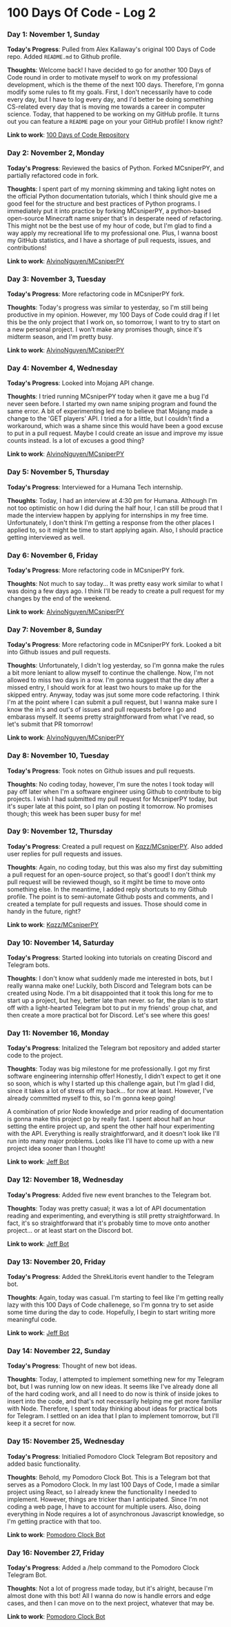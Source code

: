 # 100 Days Of Code - Log 2

### Day 1: November 1, Sunday

**Today's Progress**: Pulled from Alex Kallaway's original 100 Days of Code repo. Added `README.md` to Github profile.

**Thoughts**: Welcome back! I have decided to go for another 100 Days of Code round in order to motivate myself to work on my professional development, which is the theme of the next 100 days. Therefore, I'm gonna modify some rules to fit my goals. First, I don't necessarily have to code every day, but I have to log every day, and I'd better be doing something CS-related every day that is moving me towards a career in computer science. Today, that happened to be working on my GitHub profile. It turns out you can feature a `README` page on your your GitHub profile! I know right?

**Link to work**: [100 Days of Code Repository](https://github.com/AlvinoNguyen/100-days-of-code)

### Day 2: November 2, Monday

**Today's Progress**: Reviewed the basics of Python. Forked MCsniperPY, and partially refactored code in fork.

**Thoughts**: I spent part of my morning skimming and taking light notes on the official Python documentation tutorials, which I think should give me a good feel for the structure and best practices of Python programs. I immediately put it into practice by forking MCsniperPY, a python-based open-source Minecraft name sniper that's in desperate need of refactoring. This might not be the best use of my hour of code, but I'm glad to find a way apply my recreational life to my professional one. Plus, I wanna boost my GitHub statistics, and I have a shortage of pull requests, issues, and contributions!

**Link to work**: [AlvinoNguyen/MCsniperPY](https://github.com/AlvinoNguyen/MCsniperPY)

### Day 3: November 3, Tuesday

**Today's Progress**: More refactoring code in MCsniperPY fork.

**Thoughts**: Today's progress was similar to yesterday, so I'm still being productive in my opinion. However, my 100 Days of Code could drag if I let this be the only project that I work on, so tomorrow, I want to try to start on a new personal project. I won't make any promises though, since it's midterm season, and I'm pretty busy.

**Link to work**: [AlvinoNguyen/MCsniperPY](https://github.com/AlvinoNguyen/MCsniperPY)

### Day 4: November 4, Wednesday

**Today's Progress**: Looked into Mojang API change.

**Thoughts**: I tried running MCsniperPY today when it gave me a bug I'd never seen before. I started my own name sniping program and found the same error. A bit of experimenting led me to believe that Mojang made a change to the 'GET players' API. I tried a for a little, but I couldn't find a workaround, which was a shame since this would have been a good excuse to put in a pull request. Maybe I could create an issue and improve my issue counts instead. Is a lot of excuses a good thing?

**Link to work**: [AlvinoNguyen/MCsniperPY](https://github.com/AlvinoNguyen/MCsniperPY)

### Day 5: November 5, Thursday

**Today's Progress**: Interviewed for a Humana Tech internship.

**Thoughts**: Today, I had an interview at 4:30 pm for Humana. Although I'm not too optimistic on how I did during the half hour, I can still be proud that I made the interview happen by applying for internships in my free time. Unfortunately, I don't think I'm getting a response from the other places I applied to, so it might be time to start applying again. Also, I should practice getting interviewed as well.

### Day 6: November 6, Friday

**Today's Progress**: More refactoring code in MCsniperPY fork.

**Thoughts**: Not much to say today... It was pretty easy work similar to what I was doing a few days ago. I think I'll be ready to create a pull request for my changes by the end of the weekend.

**Link to work**: [AlvinoNguyen/MCsniperPY](https://github.com/AlvinoNguyen/MCsniperPY)

### Day 7: November 8, Sunday

**Today's Progress**: More refactoring code in MCsniperPY fork. Looked a bit into Github issues and pull requests.

**Thoughts**: Unfortunately, I didn't log yesterday, so I'm gonna make the rules a bit more leniant to allow myself to continue the challenge. Now, I'm not allowed to miss two days in a row. I'm gonna suggest that the day after a missed entry, I should work for at least two hours to make up for the skipped entry. Anyway, today was jsut some more code refactoring. I think I'm at the point where I can submit a pull request, but I wanna make sure I know the in's and out's of issues and pull requests before I go and embarass myself. It seems pretty straightforward from what I've read, so let's submit that PR tomorrow!

**Link to work**: [AlvinoNguyen/MCsniperPY](https://github.com/AlvinoNguyen/MCsniperPY)

### Day 8: November 10, Tuesday

**Today's Progress**: Took notes on Github issues and pull requests.

**Thoughts**: No coding today, however, I'm sure the notes I took today will pay off later when I'm a software engineer using Github to contribute to big projects. I wish I had submitted my pull request for McsniperPY today, but it's super late at this point, so I plan on posting it tomorrow. No promises though; this week has been super busy for me!

### Day 9: November 12, Thursday

**Today's Progress**: Created a pull request on [Kqzz/MCsniperPY](https://github.com/Kqzz/MCsniperPY). Also added user replies for pull requests and issues.

**Thoughts**: Again, no coding today, but this was also my first day submitting a pull request for an open-source project, so that's good! I don't think my pull request will be reviewed though, so it mgiht be time to move onto something else. In the meantime, I added reply shortcuts to my Github profile. The point is to semi-automate Github posts and comments, and I created a template for pull requests and issues. Those should come in handy in the future, right? 

**Link to work**: [Kqzz/MCsniperPY](https://github.com/Kqzz/MCsniperPY/pull/16)

### Day 10: November 14, Saturday

**Today's Progress**: Started looking into tutorials on creating Discord and Telegram bots.

**Thoughts**: I don't know what suddenly made me interested in bots, but I really wanna make one! Luckily, both Discord and Telegram bots can be created using Node. I'm a bit disappointed that it took this long for me to start up a project, but hey, better late than never. so far, the plan is to start off with a light-hearted Telegram bot to put in my friends' group chat, and then create a more practical bot for Discord. Let's see where this goes!

### Day 11: November 16, Monday

**Today's Progress**: Initalized the Telegram bot repository and added starter code to the project.

**Thoughts**: Today was big milestone for me professionally. I got my first software engineering internship offer! Honestly, I didn't expect to get it one so soon, which is why I started up this challenge again, but I'm glad I did, since it takes a lot of stress off my back... for now at least. However, I've already committed myself to this, so I'm gonna keep going!

A combination of prior Node knowledge and prior reading of documentation is gonna make this project go by really fast. I spent about half an hour setting the entire project up, and spent the other half hour experimenting with the API. Everything is really straightforward, and it doesn't look like I'll run into many major problems. Looks like I'll have to come up with a new project idea sooner than I thought!

**Link to work**: [Jeff Bot](https://github.com/AlvinoNguyen/Jeff-Bot)

### Day 12: November 18, Wednesday

**Today's Progress**: Added five new event branches to the Telegram bot.

**Thoughts**: Today was pretty casual; it was a lot of API documentation reading and experimenting, and everything is still pretty straightforward. In fact, it's so straightforward that it's probably time to move onto another project... or at least start on the Discord bot.

**Link to work**: [Jeff Bot](https://github.com/AlvinoNguyen/Jeff-Bot)

### Day 13: November 20, Friday

**Today's Progress**: Added the ShrekLitoris event handler to the Telegram bot.

**Thoughts**: Again, today was casual. I'm starting to feel like I'm getting really lazy with this 100 Days of Code challenege, so I'm gonna try to set aside some time during the day to code. Hopefully, I begin to start writing more meaningful code.

**Link to work**: [Jeff Bot](https://github.com/AlvinoNguyen/Jeff-Bot)

### Day 14: November 22, Sunday

**Today's Progress**: Thought of new bot ideas.

**Thoughts**: Today, I attempted to implement something new for my Telegram bot, but I was running low on new ideas. It seems like I've already done all of the hard coding work, and all I need to do now is think of inside jokes to insert into the code, and that's not necessarily helping me get more familiar with Node. Therefore, I spent today thinking about ideas for practical bots for Telegram. I settled on an idea that I plan to implement tomorrow, but I'll keep it a secret for now.

### Day 15: November 25, Wednesday

**Today's Progress**: Initialied Pomodoro Clock Telegram Bot repository and added basic functionality.

**Thoughts**: Behold, my Pomodoro Clock Bot. This is a Telegram bot that serves as a Pomodoro Clock. In my last 100 Days of Code, I made a similar project using React, so I already knew the functionality I needed to implement. However, things are tricker than I anticipated. Since I'm not coding a web page, I have to account for multiple users. Also, doing everything in Node requires a lot of asynchronous Javascript knowledge, so I'm getting practice with that too.

**Link to work**: [Pomodoro Clock Bot](https://github.com/AlvinoNguyen/pomodoro-clock-bot)

### Day 16: November 27, Friday

**Today's Progress**: Added a /help command to the Pomodoro Clock Telegram Bot.

**Thoughts**: Not a lot of progress made today, but it's alright, because I'm almost done with this bot! All I wanna do now is handle errors and edge cases, and then I can move on to the next project, whatever that may be.

**Link to work**: [Pomodoro Clock Bot](https://github.com/AlvinoNguyen/pomodoro-clock-bot)
